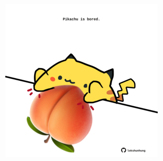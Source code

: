 <!-- built at 30/11/2022, 18:01:15 UTC -->
<p align="center">
  <img width="500" height="500" src="./ReadmeImage.svg">
</p>
